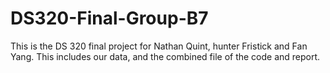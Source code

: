 # DS320-Final-Group-B7
This is the DS 320 final project for Nathan Quint, hunter Fristick and Fan Yang. This includes our data, and the combined file of the code and report.

